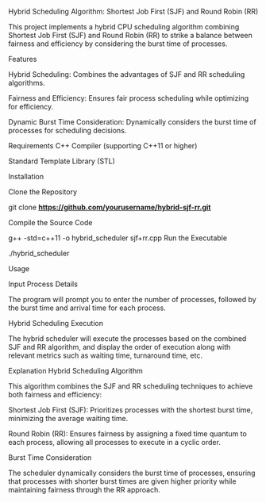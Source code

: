 Hybrid Scheduling Algorithm: Shortest Job First (SJF) and Round Robin (RR)

This project implements a hybrid CPU scheduling algorithm combining Shortest Job First (SJF) and Round Robin (RR) to strike a balance between fairness and efficiency by considering the burst time of processes.

Features

Hybrid Scheduling: Combines the advantages of SJF and RR scheduling algorithms.

Fairness and Efficiency: Ensures fair process scheduling while optimizing for efficiency.

Dynamic Burst Time Consideration: Dynamically considers the burst time of processes for scheduling decisions.

Requirements
C++ Compiler (supporting C++11 or higher)

Standard Template Library (STL)

Installation

Clone the Repository

git clone **https://github.com/yourusername/hybrid-sjf-rr.git**

Compile the Source Code

g++ -std=c++11 -o hybrid_scheduler sjf+rr.cpp
Run the Executable

./hybrid_scheduler

Usage

Input Process Details

The program will prompt you to enter the number of processes, followed by the burst time and arrival time for each process.

Hybrid Scheduling Execution

The hybrid scheduler will execute the processes based on the combined SJF and RR algorithm, and display the order of execution along with relevant metrics such as waiting time, turnaround time, etc.

Explanation
Hybrid Scheduling Algorithm

This algorithm combines the SJF and RR scheduling techniques to achieve both fairness and efficiency:

Shortest Job First (SJF): Prioritizes processes with the shortest burst time, minimizing the average waiting time.

Round Robin (RR): Ensures fairness by assigning a fixed time quantum to each process, allowing all processes to execute in a cyclic order.

Burst Time Consideration

The scheduler dynamically considers the burst time of processes, ensuring that processes with shorter burst times are given higher priority while maintaining fairness through the RR approach.
